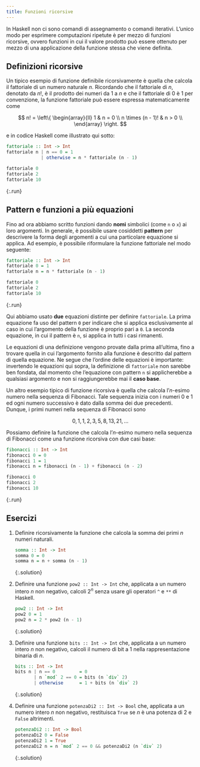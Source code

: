 ```yaml
---
title: Funzioni ricorsive
---
```


In Haskell non ci sono comandi di assegnamento o comandi
iterativi. L’unico modo per esprimere computazioni ripetute è per
mezzo di funzioni ricorsive, ovvero funzioni in cui il valore
prodotto può essere ottenuto per mezzo di una applicazione della
funzione stessa che viene definita.

## Definizioni ricorsive

Un tipico esempio di funzione definibile ricorsivamente è quella che
calcola il fattoriale di un numero naturale $n$. Ricordando che il
fattoriale di $n$, denotato da $n!$, è il prodotto dei numeri da 1 a
$n$ e che il fattoriale di 0 è 1 per convenzione, la funzione
fattoriale può essere espressa matematicamente come

$$
	n! = \left\{
	\begin{array}{ll}
		1 & n = 0 \\
		n \times (n - 1)! & n > 0 \\
	\end{array}
	\right.
$$

e in codice Haskell come illustrato qui sotto:

```haskell
fattoriale :: Int -> Int
fattoriale n | n == 0 = 1
             | otherwise = n * fattoriale (n - 1)
```

```haskell
fattoriale 0
fattoriale 2
fattoriale 10
```
{:.run}

## Pattern e funzioni a più equazioni

Fino ad ora abbiamo scritto funzioni dando **nomi** simbolici (come
`n` o `x`) ai loro argomenti. In generale, è possibile usare
cosiddetti **pattern** per descrivere la forma degli argomenti a cui
una particolare equazione si applica. Ad esempio, è possibile
riformulare la funzione fattoriale nel modo seguente:

```haskell
fattoriale :: Int -> Int
fattoriale 0 = 1
fattoriale n = n * fattoriale (n - 1)
```

```haskell
fattoriale 0
fattoriale 2
fattoriale 10
```
{:.run}

Qui abbiamo usato **due** equazioni distinte per definire
`fattoriale`. La prima equazione fa uso del pattern `0` per indicare
che si applica esclusivamente al caso in cui l’argomento della
funzione è proprio pari a `0`. La seconda equazione, in cui il
pattern è `n`, si applica in tutti i casi rimanenti.

Le equazioni di una definizione vengono provate dalla prima
all’ultima, fino a trovare quella in cui l’argomento fornito alla
funzione è descritto dal pattern di quella equazione. Ne segue che
l’ordine delle equazioni è importante: invertendo le equazioni qui
sopra, la definizione di `fattoriale` non sarebbe ben fondata, dal
momento che l’equazione con pattern `n` si applicherebbe a qualsiasi
argomento e non si raggiungerebbe mai il **caso base**.

Un altro esempio tipico di funzione ricorsiva è quella che calcola
l’$n$-esimo numero nella sequenza di Fibonacci. Tale sequenza inizia
con i numeri 0 e 1 ed ogni numero successivo è dato dalla somma dei
due precedenti. Dunque, i primi numeri nella sequenza di Fibonacci
sono

$$
	0, 1, 1, 2, 3, 5, 8, 13, 21, \dots
$$

Possiamo definire la funzione che calcola l’$n$-esimo numero nella
sequenza di Fibonacci come una funzione ricorsiva con due casi base:

```haskell
fibonacci :: Int -> Int
fibonacci 0 = 0
fibonacci 1 = 1
fibonacci n = fibonacci (n - 1) + fibonacci (n - 2)
```

```haskell
fibonacci 0
fibonacci 2
fibonacci 10
```
{:.run}

## Esercizi

1. Definire ricorsivamente la funzione che calcola la somma dei
   primi $n$ numeri naturali.
   ```haskell
   somma :: Int -> Int
   somma 0 = 0
   somma n = n + somma (n - 1)
   ```
   {:.solution}

2. Definire una funzione `pow2 :: Int -> Int` che, applicata a un
   numero intero $n$ non negativo, calcoli $2^n$ senza usare gli
   operatori `^` e `**` di Haskell.
   ```haskell
   pow2 :: Int -> Int
   pow2 0 = 1
   pow2 n = 2 * pow2 (n - 1)
   ```
   {:.solution}

3. Definire una funzione `bits :: Int -> Int` che, applicata a un
   numero intero $n$ non negativo, calcoli il numero di bit a 1
   nella rappresentazione binaria di $n$.
   ```haskell
   bits :: Int -> Int
   bits n | n == 0         = 0
          | n `mod` 2 == 0 = bits (n `div` 2)
          | otherwise      = 1 + bits (n `div` 2)
   ```
   {:.solution}

4. Definire una funzione `potenzaDi2 :: Int -> Bool` che, applicata a un
   numero intero $n$ non negativo, restituisca `True` se $n$ è una
   potenza di 2 e `False` altrimenti.
   ```haskell
   potenzaDi2 :: Int -> Bool
   potenzaDi2 0 = False
   potenzaDi2 1 = True
   potenzaDi2 n = n `mod` 2 == 0 && potenzaDi2 (n `div` 2)
   ```
   {:.solution}
